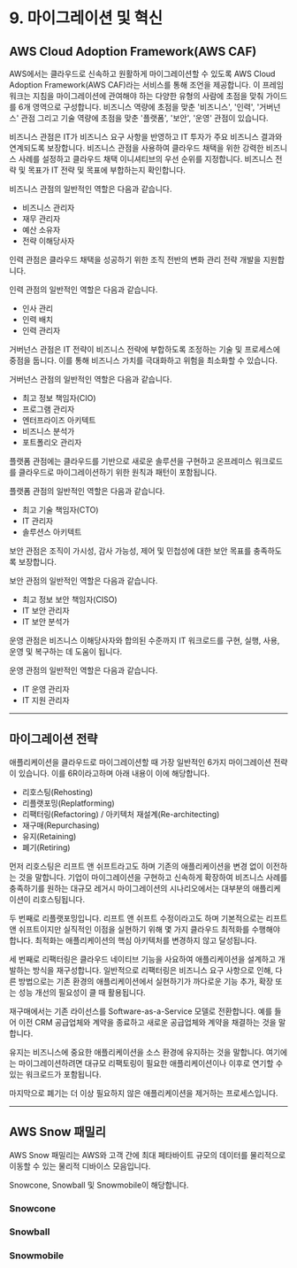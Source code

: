 # 9. 마이그레이션 및 혁신

## AWS Cloud Adoption Framework(AWS CAF)

AWS에서는 클라우드로 신속하고 원활하게 마이그레이션할 수 있도록 AWS Cloud Adoption Framework(AWS CAF)라는 서비스를 통해 조언을 제공합니다. 이 프레임워크는 지침을 마이그레이션에 관여해야 하는 다양한 유형의 사람에 초점을 맞춰 가이드를 6개 영역으로 구성합니다. 비즈니스 역량에 초점을 맞춘 '비즈니스', '인력', '거버넌스' 관점 그리고 기술 역량에 초점을 맞춘 '플랫폼', '보안', '운영' 관점이 있습니다.

비즈니스 관점은 IT가 비즈니스 요구 사항을 반영하고 IT 투자가 주요 비즈니스 결과와 연계되도록 보장합니다. 비즈니스 관점을 사용하여 클라우드 채택을 위한 강력한 비즈니스 사례를 설정하고 클라우드 채택 이니셔티브의 우선 순위를 지정합니다. 비즈니스 전략 및 목표가 IT 전략 및 목표에 부합하는지 확인합니다.

비즈니스 관점의 일반적인 역할은 다음과 같습니다.

- 비즈니스 관리자
- 재무 관리자
- 예산 소유자
- 전략 이해당사자

인력 관점은 클라우드 채택을 성공하기 위한 조직 전반의 변화 관리 전략 개발을 지원합니다.

인력 관점의 일반적인 역할은 다음과 같습니다.

- 인사 관리
- 인력 배치
- 인력 관리자

거버넌스 관점은 IT 전략이 비즈니스 전략에 부합하도록 조정하는 기술 및 프로세스에 중점을 둡니다. 이를 통해 비즈니스 가치를 극대화하고 위험을 최소화할 수 있습니다.

거버넌스 관점의 일반적인 역할은 다음과 같습니다.

- 최고 정보 책임자(CIO)
- 프로그램 관리자
- 엔터프라이즈 아키텍트
- 비즈니스 분석가
- 포트폴리오 관리자

플랫폼 관점에는 클라우드를 기반으로 새로운 솔루션을 구현하고 온프레미스 워크로드를 클라우드로 마이그레이션하기 위한 원칙과 패턴이 포함됩니다.

플랫폼 관점의 일반적인 역할은 다음과 같습니다.

- 최고 기술 책임자(CTO)
- IT 관리자
- 솔루션스 아키텍트

보안 관점은 조직이 가시성, 감사 가능성, 제어 및 민첩성에 대한 보안 목표를 충족하도록 보장합니다.

보안 관점의 일반적인 역할은 다음과 같습니다.

- 최고 정보 보안 책임자(CISO)
- IT 보안 관리자
- IT 보안 분석가

운영 관점은 비즈니스 이해당사자와 합의된 수준까지 IT 워크로드를 구현, 실행, 사용, 운영 및 복구하는 데 도움이 됩니다.

운영 관점의 일반적인 역할은 다음과 같습니다.

- IT 운영 관리자
- IT 지원 관리자

---

## 마이그레이션 전략

애플리케이션을 클라우드로 마이그레이션할 때 가장 일반적인 6가지 마이그레이션 전략이 있습니다. 이를 6R이라고하며 아래 내용이 이에 해당합니다.

- 리호스팅(Rehosting)
- 리플랫포밍(Replatforming)
- 리팩터링(Refactoring) / 아키텍처 재설계(Re-architecting)
- 재구매(Repurchasing)
- 유지(Retaining)
- 폐기(Retiring)

먼저 리호스팅은 리프트 앤 쉬프트라고도 하며 기존의 애플리케이션을 변경 없이 이전하는 것을 말합니다. 기업이 마이그레이션을 구현하고 신속하게 확장하여 비즈니스 사례를 충족하기를 원하는 대규모 레거시 마이그레이션의 시나리오에서는 대부분의 애플리케이션이 리호스팅됩니다.

두 번째로 리플랫포밍입니다. 리프트 앤 쉬프트 수정이라고도 하며 기본적으로는 리프트 앤 쉬프트이지만 실직적인 이점을 실현하기 위해 몇 가지 클라우드 최적화를 수행해야 합니다. 최적화는 애플리케이션의 핵심 아키텍처를 변경하지 않고 달성됩니다.

세 번째로 리팩터링은 클라우드 네이티브 기능을 사요하여 애플리케이션을 설계하고 개발하는 방식을 재구성합니다. 일반적으로 리팩터링은 비즈니스 요구 사항으로 인해, 다른 방법으로는 기존 환경의 애플리케이션에서 실현하기가 까다로운 기능 추가, 확장 또는 성능 개선의 필요성이 클 때 활용됩니다.

재구매에서는 기존 라이선스를 Software-as-a-Service 모델로 전환합니다. 예를 들어 이전 CRM 공급업체와 계약을 종료하고 새로운 공급업체와 계약을 채결하는 것을 말합니다.

유지는 비즈니스에 중요한 애플리케이션을 소스 환경에 유지하는 것을 말합니다. 여기에는 마이그레이션하려면 대규모 리팩토링이 필요한 애플리케이션이나 이후로 연기할 수 있는 워크로드가 포함됩니다.

마지막으로 폐기는 더 이상 필요하지 않은 애플리케이션을 제거하는 프로세스입니다.

---

## AWS Snow 패밀리

AWS Snow 패밀리는 AWS와 고객 간에 최대 페타바이트 규모의 데이터를 물리적으로 이동할 수 있는 물리적 디바이스 모음입니다.

Snowcone, Snowball 및 Snowmobile이 해당합니다.

### Snowcone

### Snowball

### Snowmobile
